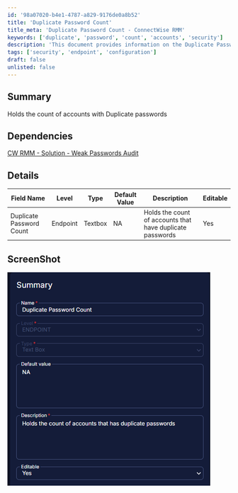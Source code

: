 ```yaml
---
id: '98a07020-b4e1-4787-a829-9176de0a8b52'
title: 'Duplicate Password Count'
title_meta: 'Duplicate Password Count - ConnectWise RMM'
keywords: ['duplicate', 'password', 'count', 'accounts', 'security']
description: 'This document provides information on the Duplicate Password Count feature, which tracks the number of accounts with duplicate passwords in ConnectWise RMM. It includes dependencies, details about the feature, and a screenshot for reference.'
tags: ['security', 'endpoint', 'configuration']
draft: false
unlisted: false
---
```

## Summary

Holds the count of accounts with Duplicate passwords

## Dependencies

[CW RMM - Solution - Weak Passwords Audit](https://proval.itglue.com/DOC-5078775-17872310)

## Details

| Field Name               | Level    | Type    | Default Value | Description                                          | Editable |
|--------------------------|----------|---------|---------------|------------------------------------------------------|----------|
| Duplicate Password Count  | Endpoint | Textbox | NA            | Holds the count of accounts that have duplicate passwords | Yes      |

## ScreenShot

![Screenshot](../../../static/img/Company---Duplicate-Password-Count/image_1.png)






